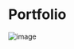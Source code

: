 # Portfolio
![image](https://github.com/Nithin123t/Portfolio/assets/96722265/0b4bdc80-ed27-46f6-823d-8a7457733a7f)
